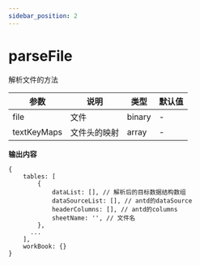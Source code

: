 ```yaml
---
sidebar_position: 2
---
```


# parseFile
解析文件的方法

 参数          | 说明     | 类型     | 默认值 
-------------|--------|--------|-----
 file        | 文件     | binary | -   
 textKeyMaps | 文件头的映射 | array  | -

**输出内容**
```
{
    tables: [
        {
            dataList: [], // 解析后的目标数据结构数组
            dataSourceList: [], // antd的dataSource
            headerColumns: [], // antd的columns
            sheetName: '', // 文件名
        },
      ...
    ],
    workBook: {}
}
```

